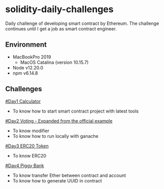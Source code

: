 # solidity-daily-challenges

Daily challenge of developing smart contract by Ethereum.
The challenge continues until I get a job as smart contract engineer.

## Environment

- MacBookPro 2019
  * MacOS Catalina (version 10.15.7)
- Node v12.20.0
- npm v6.14.8

## Challenges

[#Day1 Calculator](https://github.com/Kourin1996/solidity-daily-challenges/tree/main/day1)
- To know how to start smart contract project with latest tools

[#Day2 Voting - Expanded from the official example](https://github.com/Kourin1996/solidity-daily-challenges/tree/main/day2)
- To know modifier
- To know how to run locally with ganache

[#Day3 ERC20 Token](https://github.com/Kourin1996/solidity-daily-challenges/tree/main/day3)
- To know ERC20

[#Day4 Piggy Bank](https://github.com/Kourin1996/solidity-daily-challenges/tree/main/day4)
- To know transfer Ether between contract and account
- To know how to generate UUID in contract

